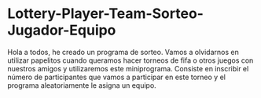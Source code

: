 # Lottery-Player-Team-Sorteo-Jugador-Equipo

Hola a todos, he creado un programa de sorteo. Vamos a olvidarnos en utilizar papelitos cuando queramos hacer torneos de fifa o otros juegos con nuestros amigos y utilizaremos este miniprograma.
Consiste en inscribir el número de participantes que vamos a participar en este torneo y el programa aleatoriamente le asigna un equipo.  
